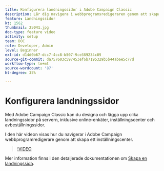 ```yaml
---
title: Konfigurera landningssidor i Adobe Campaign Classic
description: Lär dig navigera i webbprogramsredigeraren genom att skapa ett inställningscenter.
feature: Landningssidor
kt: 1562
thumbnail: 25041.jpg
doc-type: feature video
activity: setup
team: DOC
role: Developer, Admin
level: Beginner
exl-id: d14d0b67-dcc7-4cc8-b507-9ce389234c09
source-git-commit: da757603c597453ef6b7195329b5b44ab6e5c77d
workflow-type: tm+mt
source-wordcount: '87'
ht-degree: 35%

---
```


# Konfigurera landningssidor

Med Adobe Campaign Classic kan du designa och lägga upp olika landningssidor på servern, inklusive online-enkäter, inställningscenter och avbeställningssidor.

I den här videon visas hur du navigerar i Adobe Campaign webbprogramredigerare genom att skapa ett inställningscenter.

>[!VIDEO](https://video.tv.adobe.com/v/25041?quality=12)

Mer information finns i den detaljerade dokumentationen om [Skapa en landningssida](https://experienceleague.adobe.com/docs/campaign-classic/using/designing-content/editing-html-content/creating-a-landing-page.html).
